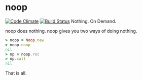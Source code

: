 noop 
===
[![Code Climate](https://codeclimate.com/github/ludamillion/noop/badges/gpa.svg)](https://codeclimate.com/github/ludamillion/noop)
[![Build Status](https://travis-ci.org/ludamillion/noop.svg?branch=master)](https://travis-ci.org/ludamillion/noop)
Nothing. On Demand.

noop does nothing. noop gives you two ways of doing nothing.

```ruby
> noop = Noop.new
> noop.noop
nil
> np = noop.roc
> np.call
nil
```

That is all.
